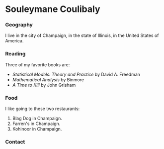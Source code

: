 # Souleymane Coulibaly



### Geography


I live in the city of Champaign, in the state of Illinois, in the United States 
of America.



### Reading


Three of my favorite books are:

- *Statistical Models: Theory and Practice* by David A. Freedman
- *Mathematical Analysis* by Binmore
- *A Time to Kill* by John Grisham


### Food

I like going to these two restaurants:

1. Blag Dog in Champaign.
2. Farren's in Champaign.
3. Kohinoor in Champaign.


### Contact


